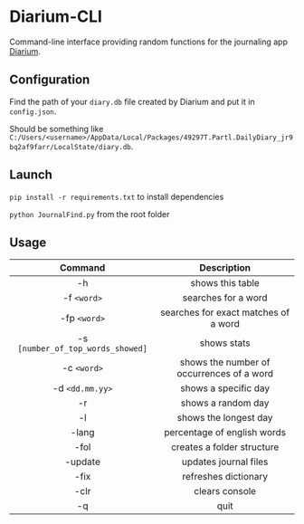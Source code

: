 # Diarium-CLI
Command-line interface providing random functions for the journaling app [Diarium](https://timopartl.com/).
## Configuration
Find the path of your `diary.db` file created by Diarium and put it in `config.json`.

Should be something like `C:/Users/<username>/AppData/Local/Packages/49297T.Partl.DailyDiary_jr9bq2af9farr/LocalState/diary.db`.

## Launch
`pip install -r requirements.txt` to install dependencies

`python JournalFind.py` from the root folder

## Usage
| Command | Description |
| :------: | :-------------------: |
| -h | shows this table
| -f `<word>` | searches for a word
| -fp `<word>` | searches for exact matches of a word
| -s `[number_of_top_words_showed]` | shows stats
| -c `<word>` | shows the number of occurrences of a word
| -d `<dd.mm.yy>` | shows a specific day
| -r | shows a random day
| -l | shows the longest day
| -lang | percentage of english words
| -fol | creates a folder structure
| -update | updates journal files
| -fix | refreshes dictionary
| -clr | clears console
| -q | quit